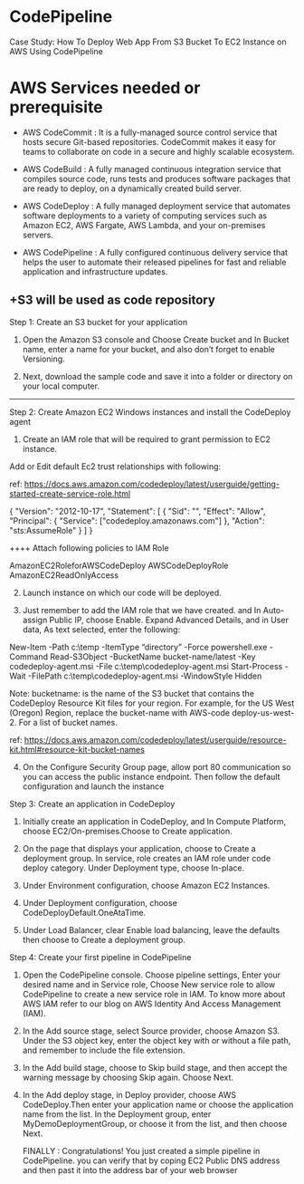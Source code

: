 # CodePipeline
Case Study: How To Deploy Web App From S3 Bucket To EC2 Instance on AWS Using CodePipeline
   
# AWS Services needed or prerequisite

+ AWS CodeCommit :  It is a  fully-managed source control service that hosts secure Git-based repositories. CodeCommit makes it easy for teams to collaborate on code in a secure and highly scalable ecosystem.
  
+ AWS CodeBuild : A fully managed continuous integration service that compiles source code, runs tests and produces software packages that are ready to deploy, on a dynamically created build server.

+ AWS CodeDeploy :  A fully managed deployment service that automates software deployments to a variety of computing services such as Amazon EC2, AWS Fargate, AWS Lambda, and your on-premises servers.
  
+ AWS CodePipeline :  A fully configured continuous delivery service that helps the user to automate their released pipelines for fast and reliable application and infrastructure updates.
  
+S3 will be used as code repository
----------------------------------------------------------------------------
Step 1: Create an S3 bucket for your application

1) Open the Amazon S3 console and Choose Create bucket and In Bucket name, enter a name for your bucket, and also don’t forget to enable Versioning.

2) Next, download the sample code and save it into a folder or directory on your local computer.
--------------------------------------------------------------------------------
Step 2: Create Amazon EC2 Windows instances and install the CodeDeploy agent

1) Create an IAM role that will be required to grant permission to EC2 instance.

Add or Edit default Ec2 trust relationships with following:

ref: https://docs.aws.amazon.com/codedeploy/latest/userguide/getting-started-create-service-role.html

{
    "Version": "2012-10-17",
    "Statement": [
        {
            "Sid": "",
            "Effect": "Allow",
            "Principal": {
                "Service": ["codedeploy.amazonaws.com"]
            },
            "Action": "sts:AssumeRole"
        }
    ]
}

++++ Attach following policies to IAM Role

AmazonEC2RoleforAWSCodeDeploy
AWSCodeDeployRole
AmazonEC2ReadOnlyAccess

2) Launch instance on which our code will be deployed.
   
3) Just remember to add the IAM role that we have created. and In Auto-assign Public IP, choose Enable. Expand Advanced Details, and in User data, As text selected, enter the following:
<powershell>
New-Item -Path c:\temp -ItemType “directory” -Force
powershell.exe -Command Read-S3Object -BucketName bucket-name/latest -Key codedeploy-agent.msi -File c:\temp\codedeploy-agent.msi
Start-Process -Wait -FilePath c:\temp\codedeploy-agent.msi -WindowStyle Hidden
</powershell>

Note: bucketname: is the name of the S3 bucket that contains the CodeDeploy Resource Kit files for your region. For example, for the US West (Oregon) Region, replace the bucket-name with AWS-code deploy-us-west-2. For a list of bucket names.

ref: https://docs.aws.amazon.com/codedeploy/latest/userguide/resource-kit.html#resource-kit-bucket-names

4) On the Configure Security Group page, allow port 80 communication so you can access the public instance endpoint. Then follow the default configuration and launch the instance

Step 3: Create an application in CodeDeploy


1) Initially create an application in CodeDeploy, and In Compute Platform, choose EC2/On-premises.Choose to Create application.

2) On the page that displays your application, choose to Create a deployment group. In service, role creates an IAM role under code deploy category. Under Deployment type, choose In-place.

3) Under Environment configuration, choose Amazon EC2 Instances.

4) Under Deployment configuration, choose CodeDeployDefault.OneAtaTime.

5) Under Load Balancer, clear Enable load balancing, leave the defaults then choose to Create a deployment group.


Step 4: Create your first pipeline in CodePipeline

1) Open the CodePipeline console. Choose pipeline settings, Enter your desired name and in Service role, Choose New service role to allow CodePipeline to create a new service role in IAM.  To know more about AWS IAM refer to our blog on AWS Identity And Access Management (IAM).

2) In the Add source stage, select Source provider, choose Amazon S3. Under the S3 object key, enter the object key with or without a file path, and remember to include the file extension.

3) In the Add build stage, choose to Skip build stage, and then accept the warning message by choosing Skip again. Choose Next.

4) In the Add deploy stage, in Deploy provider, choose AWS CodeDeploy.Then enter your application name or choose the application name from the list. In the Deployment group, enter MyDemoDeploymentGroup, or choose it from the list, and then choose Next.


   FINALLY : Congratulations! You just created a simple pipeline in CodePipeline. you can verify that by coping EC2 Public DNS address and then past it into the address bar of your web browser

